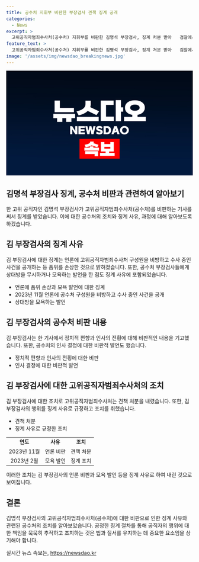 ```yaml
---
title: 공수처 지휘부 비판한 부장검사 견책 징계 공개
categories:
  - News
excerpt: >
  고위공직자범죄수사처(공수처) 지휘부를 비판한 김명석 부장검사, 징계 처분 받아   검찰에서 공수처를 향한 비판적인 글을 발표한 김명석 부장검사가 징계 처분을 받았다. 공수처는 김 부장검사에게 품위 손상과 관련된 이유로 견책 처분을 내렸으며, 이는 김 부장검사가 언론에 공수처 구성원을 비방하고 수사 중인 사건을 공개한 행위 등을 이유로 한 것이다. 또한, 김 부장검사는 과거 공수처 부장검사들에 대한 모욕적 발언으로도 징계를 받게 되었다. 이에 앞서 김 부장검사는 법률신문에 공수처를 비판하는 글을 발표한 적이 있었으며, 해당 글은 폭로와 비판으로 인해 논란을 일으켰다.
feature_text: >
  고위공직자범죄수사처(공수처) 지휘부를 비판한 김명석 부장검사, 징계 처분 받아   검찰에서 공수처를 향한 비판적인 글을 발표한 김명석 부장검사가 징계 처분을 받았다. 공수처는 김 부장검사에게 품위 손상과 관련된 이유로 견책 처분을 내렸으며, 이는 김 부장검사가 언론에 공수처 구성원을 비방하고 수사 중인 사건을 공개한 행위 등을 이유로 한 것이다. 또한, 김 부장검사는 과거 공수처 부장검사들에 대한 모욕적 발언으로도 징계를 받게 되었다. 이에 앞서 김 부장검사는 법률신문에 공수처를 비판하는 글을 발표한 적이 있었으며, 해당 글은 폭로와 비판으로 인해 논란을 일으켰다.
image: '/assets/img/newsdao_breakingnews.jpg'
---
```


<p><img src="/assets/img/newsdao_breakingnews.jpg" alt="cryptoinkorea 속보" /></p>

<h2>김명석 부장검사 징계, 공수처 비판과 관련하여 알아보기</h2>

<p data-ke-size="size16">한 고위 공직자인 김명석 부장검사가 고위공직자범죄수사처(공수처)를 비판하는 기사를 써서 징계를 받았습니다. 이에 대한 공수처의 조치와 징계 사유, 과정에 대해 알아보도록 하겠습니다.</p>

<h2 data-ke-size="size26">김 부장검사의 징계 사유</h2>

<p data-ke-size="size16">김 부장검사에 대한 징계는 언론에 고위공직자범죄수사처 구성원을 비방하고 수사 중인 사건을 공개하는 등 품위를 손상한 것으로 밝혀졌습니다. 또한, 공수처 부장검사들에게 상대방을 무시하거나 모욕하는 발언을 한 점도 징계 사유에 포함되었습니다.</p>

<ul>
    <li>언론에 품위 손상과 모욕 발언에 대한 징계</li>
    <li>2023년 11월 언론에 공수처 구성원을 비방하고 수사 중인 사건을 공개</li>
    <li>상대방을 모욕하는 발언</li>
</ul>

<h2 data-ke-size="size26">김 부장검사의 공수처 비판 내용</h2>

<p data-ke-size="size16">김 부장검사는 한 기사에서 정치적 편향과 인사의 전횡에 대해 비판적인 내용을 기고했습니다. 또한, 공수처의 인사 결정에 대한 비판적 발언도 했습니다.</p>

<ul>
    <li>정치적 편향과 인사의 전횡에 대한 비판</li>
    <li>인사 결정에 대한 비판적 발언</li>
</ul>

<h2 data-ke-size="size26">김 부장검사에 대한 고위공직자범죄수사처의 조치</h2>

<p data-ke-size="size16">김 부장검사에 대한 조치로 고위공직자범죄수사처는 견책 처분을 내렸습니다. 또한, 김 부장검사의 행위를 징계 사유로 규정하고 조치를 취했습니다.</p>

<ul>
    <li>견책 처분</li>
    <li>징계 사유로 규정한 조치</li>
</ul>

<table>
  <tr>
    <td style="text-align: center; height: 17px;"><b>연도</b></td>
    <td style="text-align: center; height: 17px;"><b>사유</b></td>
    <td style="text-align: center; height: 17px;"><b>조치</b></td>
  </tr>
  <tr>
    <td style="text-align: center; height: 17px;">2023년 11월</td>
    <td style="text-align: center; height: 17px;">언론 비판</td>
    <td style="text-align: center; height: 17px;">견책 처분</td>
  </tr>
  <tr>
    <td style="text-align: center; height: 17px;">2023년 2월</td>
    <td style="text-align: center; height: 17px;">모욕 발언</td>
    <td style="text-align: center; height: 17px;">징계 조치</td>
  </tr>
</table>

<p data-ke-size="size16">이러한 조치는 김 부장검사의 언론 비판과 모욕 발언 등을 징계 사유로 하여 내린 것으로 보여집니다.</p>

<h2 data-ke-size="size26">결론</h2>

<p data-ke-size="size16">김명석 부장검사의 고위공직자범죄수사처(공수처)에 대한 비판으로 인한 징계 사유와 관련된 공수처의 조치를 알아보았습니다. 공정한 징계 절차를 통해 공직자의 행위에 대한 책임을 묵묵히 추적하고 조치하는 것은 법과 질서를 유지하는 데 중요한 요소임을 상기해야 합니다.</p>
실시간 뉴스 속보는, <a href="https://newsdao.kr" rel="dofollow">https://newsdao.kr</a>


